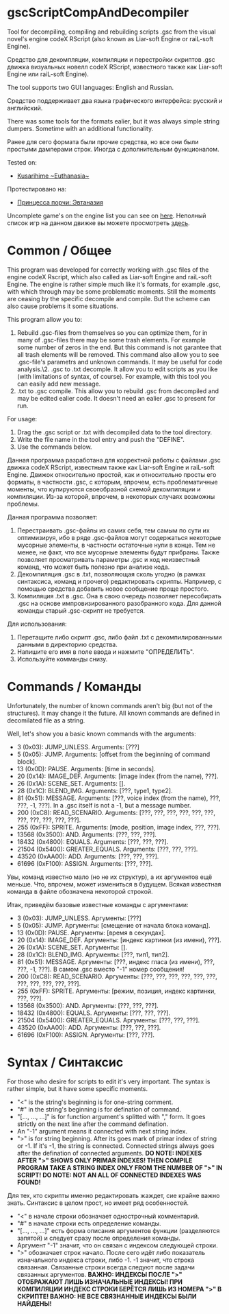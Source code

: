 # gscScriptCompAndDecompiler
Tool for decompiling, compiling and rebuilding scripts .gsc from the visual novel's engine codeX RScript (also known as Liar-soft Engine or raiL-soft Engine).

Средство для декомпляции, компиляции и перестройки скриптов .gsc движка визуальных новелл codeX RScript, известного также как Liar-soft Engine или raiL-soft Engine).

The tool supports two GUI languages: English and Russian.

Средство поддерживает два языка графического интерфейса: русский и английский.

There was some tools for the formats ealier, but it was always simple string dumpers. Sometime with an additional functionality.

Ранее для сего формата были прочие средства, но все они были простыми дамперами строк. Иногда с дополнительным функционалом.

Tested on:
- [Kusarihime \~Euthanasia\~](https://vndb.org/v37)

Протестировано на:
- [Принцесса порчи: Эвтаназия](https://vndb.org/v37)

Uncomplete game's on the engine list you can see on [here](https://vndb.org/r?fil=engine-codeX_01RScript).
Неполный список игр на данном движке вы можете просмотреть [здесь](https://vndb.org/r?fil=engine-codeX_01RScript).

# Common / Общее

This program was developed for correctly working with .gsc files of the engine codeX Rscript, which also called as Liar-soft Engine and raiL-soft Engine. The engine is rather simple much like it's formats, for example .gsc, with which through may be some problematic moments. Still the moments are ceasing by the specific decompile and compile. But the scheme can also cause problems it some situations.

This program allow you to:
1. Rebuild .gsc-files from themselves so you can optimize them, for in many of .gsc-files there may be some trash elements. For example some number of zeros in the end. But this command is not garantee that all trash elements will be removed. This command also allow you to see .gsc-file's parametrs and unknown commands. It may be useful for code analysis.\2. .gsc to .txt decomple. It allow you to edit scripts as you like (with limitations of syntax, of course). For example, with this tool you can easily add new message.
3. .txt to .gsc compile. This allow you to rebuild .gsc from decompiled and may be edited ealier code. It doesn't need an ealier .gsc to present for run.

For usage:
1. Drag the .gsc script or .txt with decompiled data to the tool directory.
2. Write the file name in the tool entry and push the "DEFINE".
3. Use the commands below.

Данная программа разработана для корректной работы с файлами .gsc движка codeX RScript, известным также как Liar-soft Engine и raiL-soft Engine. Движок относительно простой, как и относительно просты его форматы, в частности .gsc, с которым, впрочем, есть проблематичные моменты, что купируются своеобразной схемой декомпиляции и компиляции. Из-за которой, впрочем, в некоторых случаях возможны проблемы.

Данная программа позволяет:
1. Перестраивать .gsc-файлы из самих себя, тем самым по сути их оптимизируя, ибо в ряде .gsc-файлов могут содержаться некоторые мусорные элементы, в частности остаточные нули в конце. Тем не менее, не факт, что все мусорные элементы будут прибраны. Также позволяет просматривать параметры .gsc и ход неизвестный команд, что может быть полезно при анализе кода.
2. Декомпиляция .gsc в .txt, позволяющая сколь угодно (в рамках синтаксиса, команд и прочего) редактировать скрипты. Например, с помощью средства добавить новое сообщение проще простого.
3. Компиляция .txt в .gsc. Она в свою очередь позволяет пересобирать .gsc на основе импровизированного разобранного кода. Для данной команды старый .gsc-скрипт не требуется.

Для использования:
1. Перетащите либо скрипт .gsc, либо файл .txt с декомпилированными данными в директорию средства.
2. Напишите его имя в поле ввода и нажмите "ОПРЕДЕЛИТЬ".
3. Используйте комманды снизу.

# Commands / Команды

Unfortunately, the number of known commands aren't big (but not of the structures). It may change it the future. All known commands are defined in decomilated file as a string.

Well, let's show you a basic known commands with the arguments:

- 3 (0x03): JUMP_UNLESS.
Arguments: [???]
- 5 (0x05): JUMP.
Arguments: [offset from the beginning of command block].
- 13 (0x0D): PAUSE.
Arguments: [time in seconds].
- 20 (0x14): IMAGE_DEF.
Arguments: [image index (from the name), ???].
- 26 (0x1A): SCENE_SET.
Arguments: [].
- 28 (0x1C): BLEND_IMG.
Arguments: [???, type1, type2].
- 81 (0x51): MESSAGE.
Arguments: [???, voice index (from the name), ???, ???, -1, ???].
In a .gsc itself is not a -1, but a message number.
- 200 (0xC8): READ_SCENARIO.
Arguments: [???, ???, ???, ???, ???, ???, ???, ???, ???, ???, ???].
- 255 (0xFF): SPRITE.
Arguments: [mode, position, image index, ???, ???].
- 13568 (0x3500): AND.
Arguments: [???, ???, ???].
- 18432 (0x4800): EQUALS.
Arguments: [???, ???, ???].
- 21504 (0x5400): GREATER_EQUALS.
Arguments: [???, ???, ???].
- 43520 (0xAA00): ADD.
Arguments: [???, ???, ???].
- 61696 (0xF100): ASSIGN.
Arguments: [???, ???].

Увы, команд известно мало (но не их структур), а их аргументов ещё меньше. Что, впрочем, может измениться в будущем. Всякая известная команда в файле обозначена некоторой строкой.

Итак, приведём базовые известные команды с аргументами:

- 3 (0x03): JUMP_UNLESS.
Аргументы: [???]
- 5 (0x05): JUMP.
Аргументы: [смещение от начала блока команд].
- 13 (0x0D): PAUSE.
Аргументы: [время в секундах].
- 20 (0x14): IMAGE_DEF.
Аргументы: [индекс картинки (из имени), ???].
- 26 (0x1A): SCENE_SET.
Аргументы: [].
- 28 (0x1C): BLEND_IMG.
Аргументы: [???, тип1, тип2].
- 81 (0x51): MESSAGE.
Аргументы: [???, индекс гласа (из имени), ???, ???, -1, ???].
В самом .gsc вместо "-1" номер сообщения!
- 200 (0xC8): READ_SCENARIO.
Аргументы: [???, ???, ???, ???, ???, ???, ???, ???, ???, ???, ???].
- 255 (0xFF): SPRITE.
Аргументы: [режим, позиция, индекс картинки, ???, ???].
- 13568 (0x3500): AND.
Аргументы: [???, ???, ???].
- 18432 (0x4800): EQUALS.
Аргументы: [???, ???, ???].
- 21504 (0x5400): GREATER_EQUALS.
Аргументы: [???, ???, ???].
- 43520 (0xAA00): ADD.
Аргументы: [???, ???, ???].
- 61696 (0xF100): ASSIGN.
Аргументы: [???, ???].

# Syntax / Синтаксис

For those who desire for scripts to edit it's very important. The syntax is rather simple, but it have some specific moments.

- "<" is the string's beginning is for one-string comment.
- "#" in the string's beginning is for defination of command.
- "[..., ..., ...]" is for function argument's splitted with "," form. It goes strictly on the next line after the command defination.
- An "-1" argument means it connected with next string index.
- ">" is for string beginning.
After its goes mark of primar index of string or -1. If it's -1, the string is connected. Connected strings always goes after the defination of connected arguments.
**DO NOTE: INDEXES AFTER ">" SHOWS ONLY PRIMAR INDEXES! THEN COMPILE PROGRAM TAKE A STRING INDEX ONLY FROM THE NUMBER OF ">" IN SCRIPT!
DO NOTE: NOT AN ALL OF CONNECTED INDEXES WAS FOUND!**

Для тех, кто скрипты именно редактировать жаждет, сие крайне важно знать. Синтаксис в целом прост, но имеет ряд особенностей.

- "<" в начале строки обозначает однострочный комментарий.
- "#" в начале строки есть определение команды.
- "[..., ..., ...]" есть форма описания аргументов функции (разделяются запятой) и следует сразу после определения команды.
- Аргумент "-1" значит, что он связан с индексом следующей строки.
- ">" обозначает строк начало.
После сего идёт либо показатель изначального индекса строки, либо -1. -1 значит, что строка связанная. Связанные строки всегда следуют после задачи связанных аргументов.
**ВАЖНО: ИНДЕКСЫ ПОСЛЕ ">" ОТОБРАЖАЮТ ЛИШЬ ИЗНАЧАЛЬНЫЕ ИНДЕКСЫ! ПРИ КОМПИЛЯЦИИ ИНДЕКС СТРОКИ БЕРЁТСЯ ЛИШЬ ИЗ НОМЕРА ">" В СКРИПТЕ!
ВАЖНО: НЕ ВСЕ СВЯЗНАННЫЕ ИНДЕКСЫ БЫЛИ НАЙДЕНЫ!**
